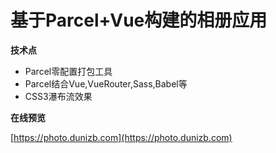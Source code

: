 # 基于Parcel+Vue构建的相册应用

**技术点**

- Parcel零配置打包工具
- Parcel结合Vue,VueRouter,Sass,Babel等
- CSS3瀑布流效果

**在线预览**

[https://photo.dunizb.com](https://photo.dunizb.com)
